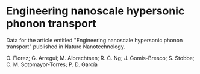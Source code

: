 # Engineering nanoscale hypersonic phonon transport
Data for the article entitled "Engineering nanoscale hypersonic phonon transport" published in Nature Nanotechnology.

O. Florez; G. Arregui; M. Albrechtsen; R. C. Ng; J. Gomis-Bresco; S. Stobbe; C. M. Sotomayor-Torres; P. D. García
